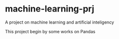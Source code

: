 # machine-learning-prj
A project on machine learning and artificial inteligency

This project begin by some works on Pandas
